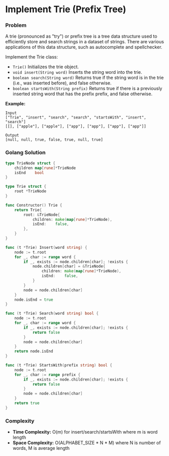 # Implement Trie (Prefix Tree)

### Problem
A trie (pronounced as "try") or prefix tree is a tree data structure used to efficiently store and search strings in a dataset of strings. There are various applications of this data structure, such as autocomplete and spellchecker.

Implement the Trie class:
- `Trie()` Initializes the trie object.
- `void insert(String word)` Inserts the string word into the trie.
- `boolean search(String word)` Returns true if the string word is in the trie (i.e., was inserted before), and false otherwise.
- `boolean startsWith(String prefix)` Returns true if there is a previously inserted string word that has the prefix prefix, and false otherwise.

**Example:**
```
Input
["Trie", "insert", "search", "search", "startsWith", "insert", "search"]
[[], ["apple"], ["apple"], ["app"], ["app"], ["app"], ["app"]]

Output
[null, null, true, false, true, null, true]
```

### Golang Solution

```go
type TrieNode struct {
    children map[rune]*TrieNode
    isEnd    bool
}

type Trie struct {
    root *TrieNode
}

func Constructor() Trie {
    return Trie{
        root: &TrieNode{
            children: make(map[rune]*TrieNode),
            isEnd:    false,
        },
    }
}

func (t *Trie) Insert(word string) {
    node := t.root
    for _, char := range word {
        if _, exists := node.children[char]; !exists {
            node.children[char] = &TrieNode{
                children: make(map[rune]*TrieNode),
                isEnd:    false,
            }
        }
        node = node.children[char]
    }
    node.isEnd = true
}

func (t *Trie) Search(word string) bool {
    node := t.root
    for _, char := range word {
        if _, exists := node.children[char]; !exists {
            return false
        }
        node = node.children[char]
    }
    return node.isEnd
}

func (t *Trie) StartsWith(prefix string) bool {
    node := t.root
    for _, char := range prefix {
        if _, exists := node.children[char]; !exists {
            return false
        }
        node = node.children[char]
    }
    return true
}
```

### Complexity
- **Time Complexity:** O(m) for insert/search/startsWith where m is word length
- **Space Complexity:** O(ALPHABET_SIZE * N * M) where N is number of words, M is average length
